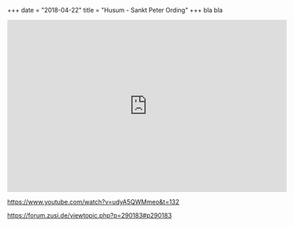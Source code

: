 +++
date = "2018-04-22"
title = "Husum - Sankt Peter Ording"
+++
bla bla
<!--more-->
<iframe src="https://player.vimeo.com/video/331943411" width="640" height="395" frameborder="0" allow="autoplay; fullscreen" allowfullscreen></iframe>

https://www.youtube.com/watch?v=udyA5QWMmeo&t=132

https://forum.zusi.de/viewtopic.php?p=290183#p290183
